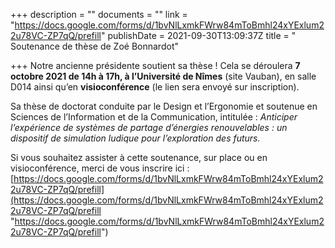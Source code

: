 +++
description = ""
documents = ""
link = "https://docs.google.com/forms/d/1bvNlLxmkFWrw84mToBmhl24xYExlum22u78VC-ZP7qQ/prefill"
publishDate = 2021-09-30T13:09:37Z
title = " Soutenance de thèse de Zoé Bonnardot"

+++
Notre ancienne présidente soutient sa thèse ! Cela se déroulera **7 octobre 2021 de 14h à 17h, à l’Université de Nîmes** (site Vauban), en salle D014 ainsi qu’en **visioconférence** (le lien sera envoyé sur inscription). 

Sa thèse de doctorat conduite par le Design et l’Ergonomie et soutenue en Sciences de l’Information et de la Communication, intitulée : _Anticiper l’expérience de systèmes de partage d’énergies renouvelables : un dispositif de simulation ludique pour l’exploration des futurs._

Si vous souhaitez assister à cette soutenance, sur place ou en visioconférence, merci de vous inscrire ici : [https://docs.google.com/forms/d/1bvNlLxmkFWrw84mToBmhl24xYExlum22u78VC-ZP7qQ/prefill](https://docs.google.com/forms/d/1bvNlLxmkFWrw84mToBmhl24xYExlum22u78VC-ZP7qQ/prefill "https://docs.google.com/forms/d/1bvNlLxmkFWrw84mToBmhl24xYExlum22u78VC-ZP7qQ/prefill")